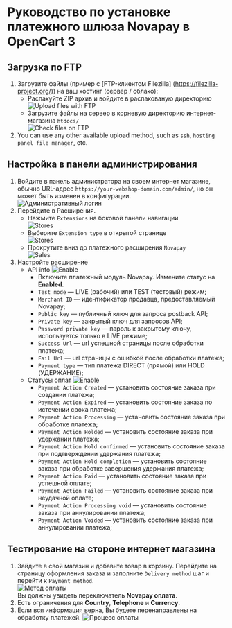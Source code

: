 # Руководство по установке платежного шлюза Novapay в OpenCart 3

## Загрузка по FTP

1. Загрузите файлы (пример с [FTP-клиентом Filezilla] (https://filezilla-project.org/)) на ваш хостинг (сервер / облако):
    - Распакуйте ZIP архив и войдите в распакованую директорию  
    ![Upload files with FTP](images/en/21-FTP-Unpack.png)
    - Загрузите файлы на сервер в корневую директорию интернет-магазина `htdocs/`  
    ![Check files on FTP](images/en/22-FTP-Upload.png)
2. You can use any other available upload method, such as `ssh`, `hosting panel file manager`, etc.

## Настройка в панели администрирования

1. Войдите в панель администратора на своем интернет магазине, обычно URL-адрес `https://your-webshop-domain.com/admin/`, но он может быть изменен в конфигурации.  
![Административный логин](images/en/01-Admin-Login.png)
2. Перейдите в Расширения.
    - Нажмите `Extensions` на боковой панели навигации  
    ![Stores](images/en/02-Admin-Menu-Extensions.png)
    - Выберите `Extension type` в открытой странице  
    ![Stores](images/en/03-Admin-Extensions-Payments.png)
    - Прокрутите вниз до платежного расширения `Novapay`  
    ![Sales](images/en/06-Admin-Novapay-settings.png)
3. Настройте расширение
    - API info
    ![Enable](images/en/07-Admin-Novapay-API.png)
	    - Включите платежный модуль Novapay. Измените статус на **Enabled**.  
        - `Test mode` — LIVE (рабочий) или TEST (тестовый) режим;
        - `Merchant ID` — идентификатор продавца, предоставляемый Novapay;
        - `Public key` — публичный ключ для запроса postback API;
        - `Private key` — закрытый ключ для запросов API;
        - `Password private key` — пароль к закрытому ключу, используется только в LIVE режиме;
        - `Success Url` — url успешной страницы после обработки платежа;
        - `Fail Url` — url страницы с ошибкой после обработки платежа;
        - `Payment type` — тип платежа DIRECT (прямой) или HOLD (УДЕРЖАНИЕ);
	- Статусы оплат
    ![Enable](images/en/08-Admin-Novapay-Status.png)
        - `Payment Action Created` — установить состояние заказа при создании платежа;
        - `Payment Action Expired` — установить состояние заказа по истечении срока платежа;
        - `Payment Action Processing` — установить состояние заказа при обработке платежа;
        - `Payment Action Holded` — установить состояние заказа при удержании платежа;
        - `Payment Action Hold confirmed` — установить состояние заказа при подтверждении удержания платежа;
        - `Payment Action Hold completion` — установить состояние заказа при обработке	завершения удержания платежа;
        - `Payment Action Paid` — установить состояние заказа при успешной оплате;
        - `Payment Action Failed` — установить состояние заказа при неудачной оплате;
        - `Payment Action Processing void` — установить состояние заказа при аннулировании платежа;
        - `Payment Action Voided` — установить состояние заказа при аннулировании платежа;

## Тестирование на стороне интернет магазина
1. Зайдите в свой магазин и добавьте товар в корзину. Перейдите на страницу оформления заказа и заполните `Delivery method` шаг и перейти к `Payment method`.  
![Метод оплаты](images/en/31-Front-Reviews-and-Payments.png)  
Вы должны увидеть переключатель **Novapay оплата**.
2. Есть ограничения для **Country**, **Telephone** и **Currency**. 
3. Если вся информация верна, Вы будете перенаправлены на обработку платежей.
![Процесс оплаты](images/en/32-Front-Limitations.png)